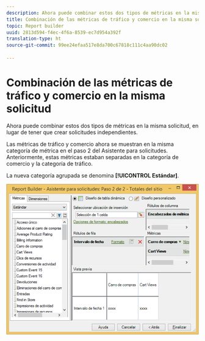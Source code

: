 ```yaml
---
description: Ahora puede combinar estos dos tipos de métricas en la misma solicitud, en lugar de tener que crear solicitudes independientes.
title: Combinación de las métricas de tráfico y comercio en la misma solicitud
topic: Report builder
uuid: 2813d594-f4ec-4f6a-8539-ec7d954a392f
translation-type: ht
source-git-commit: 99ee24efaa517e8da700c67818c111c4aa90dc02

---
```



# Combinación de las métricas de tráfico y comercio en la misma solicitud

Ahora puede combinar estos dos tipos de métricas en la misma solicitud, en lugar de tener que crear solicitudes independientes.

Las métricas de tráfico y comercio ahora se muestran en la misma categoría de métrica en el paso 2 del Asistente para solicitudes. Anteriormente, estas métricas estaban separadas en la categoría de comercio y la categoría de tráfico.

La nueva categoría agrupada se denomina **[!UICONTROL Estándar]**.

![](assets/standard_metrics.png)

